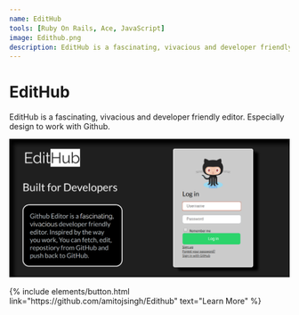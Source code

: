 ```yaml
---
name: EditHub 
tools: [Ruby On Rails, Ace, JavaScript]
image: Edithub.png
description: EditHub is a fascinating, vivacious and developer friendly editor. Especially design to work with Github.
---
```

# EditHub

EditHub is a fascinating, vivacious and developer friendly editor. Especially design to work with Github.

![preview](../assets/images/Edithub.png)


<p class="text-center">
{% include elements/button.html link="https://github.com/amitojsingh/Edithub" text="Learn More" %}
</p>